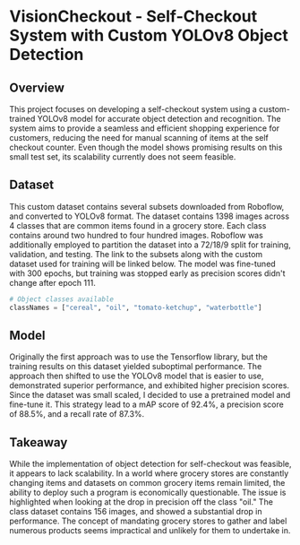 # VisionCheckout - Self-Checkout System with Custom YOLOv8 Object Detection

## Overview
This project focuses on developing a self-checkout system using a custom-trained YOLOv8 model for accurate object detection and recognition. The system aims to provide a seamless and efficient shopping experience for customers, reducing the need for manual scanning of items at the self checkout counter. Even though the model shows promising results on this small test set, its scalability currently does not seem feasible.

## Dataset
This custom dataset contains several subsets downloaded from Roboflow, and converted to YOLOv8 format. The dataset contains 1398 images across 4 classes that are common items found in a grocery store. Each class contains around two hundred to four hundred images. Roboflow was additionally employed to partition the dataset into a 72/18/9 split for training, validation, and testing. The link to the subsets along with the custom dataset used for training will be linked below. The model was fine-tuned with 300 epochs, but training was stopped early as precision scores didn't change after epoch 111.

```python
# Object classes available
classNames = ["cereal", "oil", "tomato-ketchup", "waterbottle"]
```

## Model 
Originally the first approach was to use the Tensorflow library, but the training results on this dataset yielded suboptimal performance. The approach then shifted to use the YOLOv8 model that is easier to use, demonstrated superior performance, and exhibited higher precision scores. Since the dataset was small scaled, I decided to use a pretrained model and fine-tune it. This strategy lead to a mAP score of 92.4%, a precision score of 88.5%, and a recall rate of 87.3%. 

## Takeaway
While the implementation of object detection for self-checkout was feasible, it appears to lack scalability. In a world where grocery stores are constantly changing items and datasets on common grocery items remain limited, the ability to deploy such a program is economically questionable. The issue is highlighted when looking at the drop in precision off the class "oil." The class dataset contains 156 images, and showed a substantial drop in performance. The concept of mandating grocery stores to gather and label numerous products seems impractical and unlikely for them to undertake in.
